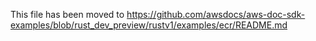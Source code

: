 This file has been moved to https://github.com/awsdocs/aws-doc-sdk-examples/blob/rust_dev_preview/rustv1/examples/ecr/README.md

